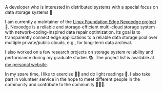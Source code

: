 A developer who is interested in distributed systems with a special focus on data storage systems :wrench:

I am currently a maintainer of the [Linux Foundation Edge Nexoedge project][lf_edge_nexoedge_project_space] :star2:. 
Nexoedge is a reliable and storage-efficient multi-cloud storage system with network-coding-inspired data repair optimization. Its goal is to transparently connect edge applications to a reliable data storage pool over multiple private/public clouds, e.g., for long-term data archival.

I also worked on a few research projects on storage system reliability and performance during my graduate studies :books:. The project list is available at [my personal website][my_website].

In my spare time, I like to exercise :running_woman: and do light readings :book:. I also take part in volunteer service in the hope to meet different people in the community and contribute to the community :people_holding_hands:.

[lf_edge_nexoedge_project_space]: https://wiki.lfedge.org/display/NEX/
[my_website]: https://helenchw.github.io

<!--
**helenchw/helenchw** is a ✨ _special_ ✨ repository because its `README.md` (this file) appears on your GitHub profile.

Here are some ideas to get you started:

- 🔭 I’m currently working on ...
- 🌱 I’m currently learning ...
- 👯 I’m looking to collaborate on ...
- 🤔 I’m looking for help with ...
- 💬 Ask me about ...
- 📫 How to reach me: ...
- 😄 Pronouns: ...
- ⚡ Fun fact: ...
-->
